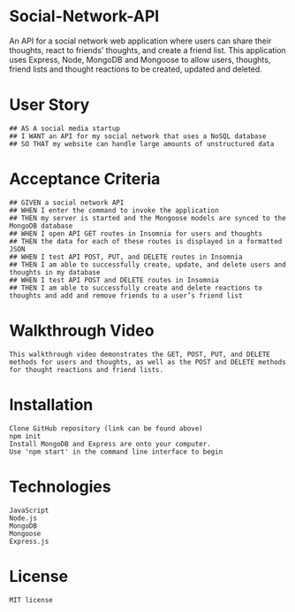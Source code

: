 # Social-Network-API

An API for a social network web application where users can share their thoughts, react to friends’ thoughts, and create a friend list. This application uses Express, Node, MongoDB and Mongoose to allow users, thoughts, friend lists and thought reactions to be created, updated and deleted.

# User Story
    ## AS A social media startup
    ## I WANT an API for my social network that uses a NoSQL database
    ## SO THAT my website can handle large amounts of unstructured data
# Acceptance Criteria
    ## GIVEN a social network API
    ## WHEN I enter the command to invoke the application
    ## THEN my server is started and the Mongoose models are synced to the MongoDB database
    ## WHEN I open API GET routes in Insomnia for users and thoughts
    ## THEN the data for each of these routes is displayed in a formatted JSON
    ## WHEN I test API POST, PUT, and DELETE routes in Insomnia
    ## THEN I am able to successfully create, update, and delete users and thoughts in my database
    ## WHEN I test API POST and DELETE routes in Insomnia
    ## THEN I am able to successfully create and delete reactions to thoughts and add and remove friends to a user’s friend list

# Walkthrough Video
    This walkthrough video demonstrates the GET, POST, PUT, and DELETE methods for users and thoughts, as well as the POST and DELETE methods for thought reactions and friend lists.

# Installation
    Clone GitHub repository (link can be found above)
    npm init
    Install MongoDB and Express are onto your computer.
    Use 'npm start' in the command line interface to begin

# Technologies
    JavaScript
    Node.js
    MongoDB
    Mongoose
    Express.js

# License
    MIT license